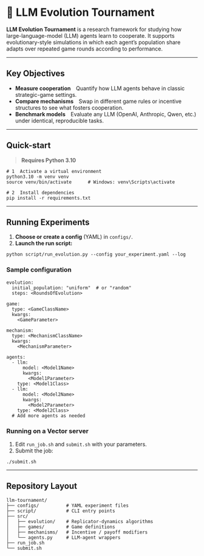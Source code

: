 # 🧠 LLM Evolution Tournament

**LLM Evolution Tournament** is a research framework for studying how large-language-model (LLM) agents learn to cooperate.
It supports evolutionary-style simulations in which each agent’s population share adapts over repeated game rounds according to performance.

---

## Key Objectives
- **Measure cooperation** Quantify how LLM agents behave in classic strategic-game settings.
- **Compare mechanisms** Swap in different game rules or incentive structures to see what fosters cooperation.
- **Benchmark models** Evaluate any LLM (OpenAI, Anthropic, Qwen, etc.) under identical, reproducible tasks.

---

## Quick-start

> **Requires Python 3.10**

```
# 1  Activate a virtual environment
python3.10 -m venv venv
source venv/bin/activate      # Windows: venv\Scripts\activate

# 2  Install dependencies
pip install -r requirements.txt
```

---

## Running Experiments

1. **Choose or create a config** (YAML) in `configs/`.
2. **Launch the run script:**

```
python script/run_evolution.py --config your_experiment.yaml --log
```


### Sample configuration

```
evolution:
  initial_population: "uniform"  # or "random"
  steps: <RoundsOfEvolution>

game:
  type: <GameClassName>
  kwargs:
    <GameParameter>

mechanism:
  type: <MechanismClassName>
  kwargs:
    <MechanismParameter>

agents:
  - llm:
      model: <Model1Name>
      kwargs:
        <Model1Parameter>
    type: <Model1Class>
  - llm:
      model: <Model2Name>
      kwargs:
        <Model2Parameter>
    type: <Model2Class>
  # Add more agents as needed
```


### Running on a Vector server

1. Edit `run_job.sh` and `submit.sh` with your parameters.
2. Submit the job:

```
./submit.sh
```


---

## Repository Layout
```
llm-tournament/
├── configs/          # YAML experiment files
├── script/           # CLI entry points
├── src/
│   ├── evolution/    # Replicator-dynamics algorithms
│   ├── games/        # Game definitions
│   ├── mechanisms/   # Incentive / payoff modifiers
│   └── agents.py     # LLM-agent wrappers
├── run_job.sh
└── submit.sh
```

